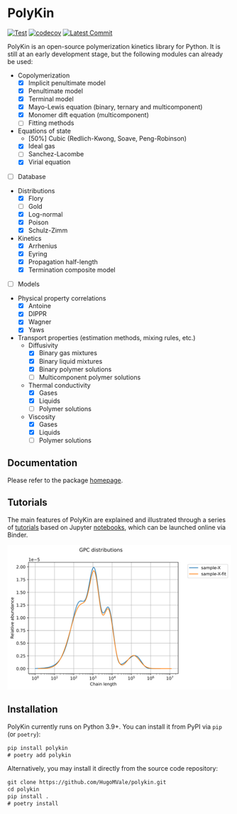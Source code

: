 # PolyKin

[![Test](https://github.com/HugoMVale/polykin/actions/workflows/test.yml/badge.svg)](https://github.com/HugoMVale/polykin/actions)
[![codecov](https://codecov.io/gh/HugoMVale/polykin/branch/main/graph/badge.svg?token=QfqQLX2rHx)](https://codecov.io/gh/HugoMVale/polykin)
[![Latest Commit](https://img.shields.io/github/last-commit/HugoMVale/polykin)](https://img.shields.io/github/last-commit/HugoMVale/polykin)

PolyKin is an open-source polymerization kinetics library for Python. It is still at an early
development stage, but the following modules can already be used:

- Copolymerization
  - [x] Implicit penultimate model
  - [x] Penultimate model
  - [x] Terminal model
  - [x] Mayo-Lewis equation (binary, ternary and multicomponent)
  - [x] Monomer dift equation (multicomponent)
  - [ ] Fitting methods
- Equations of state
  - [50%] Cubic (Redlich-Kwong, Soave, Peng-Robinson)
  - [x] Ideal gas
  - [ ] Sanchez-Lacombe
  - [x] Virial equation
- [ ] Database
- Distributions
  - [x] Flory
  - [ ] Gold
  - [x] Log-normal
  - [x] Poison
  - [x] Schulz-Zimm
- Kinetics
  - [x] Arrhenius
  - [x] Eyring
  - [x] Propagation half-length
  - [x] Termination composite model
- [ ] Models
- Physical property correlations
  - [x] Antoine
  - [x] DIPPR
  - [x] Wagner
  - [x] Yaws
- Transport properties (estimation methods, mixing rules, etc.)
  - Diffusivity
    - [x] Binary gas mixtures
    - [x] Binary liquid mixtures
    - [x] Binary polymer solutions
    - [ ] Multicomponent polymer solutions  
  - Thermal conductivity
    - [x] Gases
    - [x] Liquids
    - [ ] Polymer solutions
  - Viscosity
    - [x] Gases
    - [x] Liquids
    - [ ] Polymer solutions

## Documentation

Please refer to the package [homepage](https://hugomvale.github.io/polykin/).

## Tutorials

The main features of PolyKin are explained and illustrated through a series of [tutorials](https://hugomvale.github.io/polykin/tutorials/) based on Jupyter [notebooks](https://github.com/HugoMVale/polykin/tree/main/docs/tutorials),
which can be launched online via Binder.

<p align="center">
  <a href="https://github.com/HugoMVale/polykin">
  <img src="https://raw.githubusercontent.com/HugoMVale/polykin/8e54e0b492b4dd782c2fe92b52f617dda71a29b3/docs/deconvolution.svg" width=600 alt="MWD of a polymer blend">
  </a>
</p>

## Installation

PolyKin currently runs on Python 3.9+. You can install it from PyPI via `pip` (or `poetry`):

```console
pip install polykin
# poetry add polykin
```

Alternatively, you may install it directly from the source code repository:

```console
git clone https://github.com/HugoMVale/polykin.git
cd polykin
pip install . 
# poetry install
```
